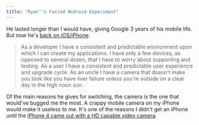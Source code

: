 ```yaml
---
title: "Ryan''s Failed Android Experiment"
---
```

<p>He lasted longer than I would have, giving Google 3 years of his mobile life. But now he's <a href="http://blog.ghettio.com/2012/06/failed-android-experiment.html">back on iOS/iPhone</a>:</p>
<blockquote><p>
  As a developer I have a consistent and predictable environment upon which I can create my applications. I have only a few devices, as opposed to several dozen, that I have to worry about supporting and testing. As a user I have a consistent and predictable user experience and upgrade cycle. As an uncle I have a camera that doesn't make you look like you have liver failure unless you're outside on a clear day in the high noon sun.
</p></blockquote>
<p>Of the main reasons he gives for switching, the camera is the one that would've bugged me the most. A crappy mobile camera on my iPhone would make it useless to me. It's one of the reasons I didn't get an iPhone until the <a href="https://chrisenns.com/2010/10/iphone-4-review/">iPhone 4 came out with a HD capable video camera</a>.</p>
